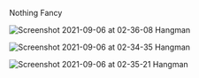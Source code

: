 
Nothing Fancy


![Screenshot 2021-09-06 at 02-36-08 Hangman](https://user-images.githubusercontent.com/65714641/132137756-d9170a1a-a71e-4335-ad92-5524cc7241aa.png)  


![Screenshot 2021-09-06 at 02-34-35 Hangman](https://user-images.githubusercontent.com/65714641/132137757-6f856746-29e4-4436-9b3a-a11823e8ba0d.png)  


![Screenshot 2021-09-06 at 02-35-21 Hangman](https://user-imges.githubusercontent.com/65714641/132137751-169859e6-f312-425c-82ec-31a8c02de6b9.png)  
